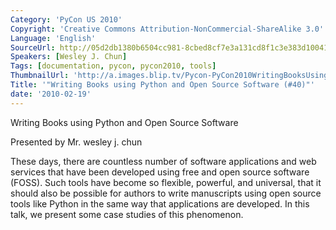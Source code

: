 ```yaml
---
Category: 'PyCon US 2010'
Copyright: 'Creative Commons Attribution-NonCommercial-ShareAlike 3.0'
Language: 'English'
SourceUrl: http://05d2db1380b6504cc981-8cbed8cf7e3a131cd8f1c3e383d10041.r93.cf2.rackcdn.com/pycon-us-2010/332_writing-books-using-python-and-open-source-software-40.m4v
Speakers: [Wesley J. Chun]
Tags: [documentation, pycon, pycon2010, tools]
ThumbnailUrl: 'http://a.images.blip.tv/Pycon-PyCon2010WritingBooksUsingPythonAndOpenSourceSoftware40530.png'
Title: '"Writing Books using Python and Open Source Software (#40)"'
date: '2010-02-19'
---
```

Writing Books using Python and Open Source Software

  
Presented by Mr. wesley j. chun

  
These days, there are countless number of software applications and web
services that have been developed using free and open source software (FOSS).
Such tools have become so flexible, powerful, and universal, that it should
also be possible for authors to write manuscripts using open source tools like
Python in the same way that applications are developed. In this talk, we
present some case studies of this phenomenon.

